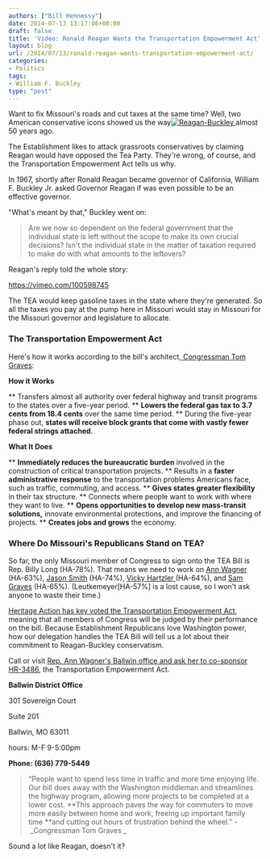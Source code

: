 ```yaml
---
authors: ["Bill Hennessy"]
date: 2014-07-13 13:17:06+00:00
draft: false
title: 'Video: Ronald Reagan Wants the Transportation Empowerment Act'
layout: blog
url: /2014/07/13/ronald-reagan-wants-transportation-empowerment-act/
categories:
- Politics
tags:
- William F. Buckley
type: "post"
---
```


Want to fix Missouri's roads and cut taxes at the same time? Well, two American conservative icons showed us the way[![Reagan-Buckley](https://hennessysview.com/wp-content/uploads/2014/07/Reagan-Buckley-300x225.png)
](https://hennessysview.com/2014/07/11/ronald-reagan-wants-transportation-empowerment-act/reagan-buckley/#main) almost 50 years ago.

The Establishment likes to attack grassroots conservatives by claiming Reagan would have opposed the Tea Party. They're wrong, of course, and the Transportation Empowerment Act tells us why.

In 1967, shortly after Ronald Reagan became governor of California, William F. Buckley Jr. asked Governor Reagan if was even possible to be an effective governor.

"What's meant by that," Buckley went on:



> Are we now so dependent on the federal government that the individual state is left without the scope to make its own crucial decisions? Isn't the individual state in the matter of taxation required to make do with what amounts to the leftovers?



Reagan's reply told the whole story:

https://vimeo.com/100598745

The TEA would keep gasoline taxes in the state where they're generated. So all the taxes you pay at the pump here in Missouri would stay in Missouri for the Missouri governor and legislature to allocate.



### The Transportation Empowerment Act



Here's how it works according to the bill's architect,[ Congressman Tom Graves](https://tomgraves.house.gov/tea/):

**How it Works**




** Transfers almost all authority over federal highway and transit programs to the states over a five-year period.
** **Lowers the federal gas tax to 3.7 cents from 18.4 cents** over the same time period.
** During the five-year phase out, **states will receive block grants that come with vastly fewer federal strings attached**.




**What It Does**






** **Immediately reduces the bureaucratic burden** involved in the construction of critical transportation projects.
** Results in a **faster administrative response** to the transportation problems Americans face, such as traffic, commuting, and access.
** **Gives states greater flexibility** in their tax structure.
** Connects where people want to work with where they want to live.
** **Opens opportunities to develop new mass-transit solutions,** innovate environmental protections, and improve the financing of projects.
** **Creates jobs and grows** the economy.




### Where Do Missouri's Republicans Stand on TEA?



So far, the only Missouri member of Congress to sign onto the TEA Bill is Rep. Billy Long (HA-78%). That means we need to work on [Ann Wagner](https://www.heritageactionscorecard.com/members/member/W000812) (HA-63%), [Jason Smith](https://www.heritageactionscorecard.com/members/member/S001195) (HA-74%), [Vicky Hartzler ](https://www.heritageactionscorecard.com/members/member/H001053)(HA-64%), and [Sam Graves](https://www.heritageactionscorecard.com/members/member/G000546) (HA-65%). (Leutkemeyer[HA-57%] is a lost cause, so I won't ask anyone to waste their time.)

[Heritage Action has key voted the Transportation Empowerment Act](https://heritageaction.com/key-votes/co-sponsorship-transportation-empowerment-act/), meaning that all members of Congress will be judged by their performance on the bill. Because Establishment Republicans love Washington power, how our delegation handles the TEA Bill will tell us a lot about their commitment to Reagan-Buckley conservatism.

Call or visit [Rep. Ann Wagner's Ballwin office and ask her to co-sponsor HR-3486](https://heritageaction.com/key-votes/co-sponsorship-transportation-empowerment-act/), the Transportation Empowerment Act.



**Ballwin District Office**








301 Sovereign Court




Suite 201








Ballwin, MO 63011







hours: M-F 9-5:00pm

**Phone: (636) 779-5449**


> “People want to spend less time in traffic and more time enjoying life. Our bill does away with the Washington middleman and streamlines the highway program, allowing more projects to be completed at a lower cost. **This approach paves the way for commuters to move more easily between home and work, freeing up important family time **and cutting out hours of frustration behind the wheel.” - _Congressman Tom Graves
_


Sound a lot like Reagan, doesn't it?


